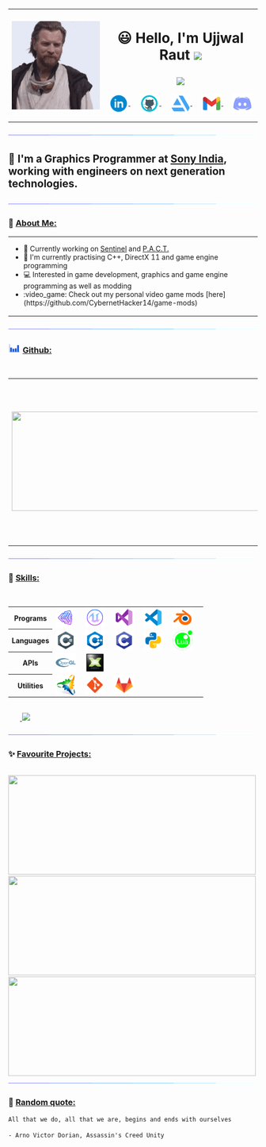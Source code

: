 <table>
  <tr>
    <td><img align="left" src="images/hello-there.gif" /></td>
    <td>
      <h1>
      <p align = "center">
      😃 Hello, I'm Ujjwal Raut <img src="https://media.giphy.com/media/hvRJCLFzcasrR4ia7z/giphy.gif" width="28">
      </p>
      </h1>
      <p align = "center">
        <img src = "https://readme-typing-svg.herokuapp.com?color=6AF700&center=true&vCenter=true&width=500&lines=Graphics+Programmer+at+Sony+India;3+years+of+experience">
      </p>
      <p align = "center">
      <a href="https://www.linkedin.com/in/ujjwal-raut-cybernethacker14/">
        <img align="center" alt="UjjwalRaut|LinkedIn" width="40px" src="images/linkedin.gif" />
      </a>&nbsp;&nbsp;&nbsp;&nbsp;
      <a href="https://github.com/CybernetHacker14/">
        <img align="center" alt="UjjwalRaut|GitHub" width="40px" src="images/github.png" />
      </a>&nbsp;&nbsp;&nbsp;&nbsp;
      <a href="https://cybernethacker14.artstation.com/">
        <img align="center" alt="UjjwalRaut|ArtStation" width="40px" src="images/artstation.png" />
      </a>&nbsp;&nbsp;&nbsp;&nbsp;
      <a href="mailto:ujjwalraut.14@gmail.com">
        <img align="center" alt="UjjwalRaut|Gmail" width="40px" src="images/gmail.png" />
      </a>&nbsp;&nbsp;&nbsp;&nbsp;
      <img align="center" title="CybernetHacker14#1420" alt="UjjwalRaut|Discord" width="40px" src="images/discord.png" />
      </p>
    </td>
  </tr>
</table>

<img src="images/line.gif">

## 🏢 I'm a Graphics Programmer at [Sony India](https://www.sonyindiasoftware.co.in/), working with engineers on next generation technologies.

<img src="images/line.gif">

### 👔 <ins>About Me:</ins>

<table>
  <tr>
    <td>
      <ul>
        <li>🔭 Currently working on <a href="https://github.com/CybernetHacker14/Sentinel">Sentinel</a> and <a href="https://github.com/CybernetHacker14/PACT">P.A.C.T.</a></li>
        <li>🌱 I'm currently practising C++, DirectX 11 and game engine programming</li>
        <li>💻 Interested in game development, graphics and game engine programming as well as modding</li>
        <li>:video_game: Check out my personal video game mods [here](https://github.com/CybernetHacker14/game-mods)</li>
      </ul>
    </td>
  </tr>
</table>

<img src="images/line.gif">

### <img src="images/stats.gif" width="25px" height="20px"> <ins>Github:</ins>

<br/>
<table>
  <tr>
    <td>
      <p align = "left">
        <a href = "https://github.com/CybernetHacker14">
          <img width = "500em" height = "200em" src = "https://cybernethacker14-github-readme-stats.vercel.app/api?username=CybernetHacker14&show_icons=true&include_all_commit=true&count_private=true&theme=radical"/>
        </a>
      </p>
    </td>
    <td>
      <p align = "left">
        <a href = "https://github.com/CybernetHacker14">
          <img width = "500em" height = "300em" src = "https://github-trophies-wheat.vercel.app/?username=CybernetHacker14&theme=radical&column=4"/>
        </a>
      </p>
    </td>
  </tr>
</table>

<img src="images/line.gif">

### 🔧 <ins>Skills:</ins>

<br/>
<p>
<table>
  <tr>
    <th><center>Programs</center></th>
    <td>
      <img align="center" alt="UjjwalRaut|Unity" width="40px" src="images/unity.png"/>&nbsp;&nbsp;&nbsp;&nbsp;
      <img align="center" alt="UjjwalRaut|UE" width="40px" src="images/ue.png"/>&nbsp;&nbsp;&nbsp;&nbsp;
      <img align="center" alt="UjjwalRaut|VS" width="40px" src="images/visualstudio.png"/>&nbsp;&nbsp;&nbsp;&nbsp;
      <img align="center" alt="UjjwalRaut|VSCode" width="40px" src="images/vscode.png"/>&nbsp;&nbsp;&nbsp;&nbsp;
      <img align="center" alt="UjjwalRaut|Blender" width="40px" src="images/blender.png"/>&nbsp;&nbsp;&nbsp;&nbsp;
    </td>
  </tr>
  <tr>
    <th><center>Languages</center></th>
    <td>
      <img align="center" alt="UjjwalRaut|C#" width="40px" src="images/csharp.png"/>&nbsp;&nbsp;&nbsp;&nbsp;
      <img align="center" alt="UjjwalRaut|C++" width="40px" src="images/cpp.png"/>&nbsp;&nbsp;&nbsp;&nbsp;
      <img align="center" alt="UjjwalRaut|C" width="40px" src="images/c.png"/>&nbsp;&nbsp;&nbsp;&nbsp;
      <img align="center" alt="UjjwalRaut|Python" width="40px" src="images/python.png"/>&nbsp;&nbsp;&nbsp;&nbsp;
      <img align="center" alt="UjjwalRaut|Lua" width="40px" src="images/lua.png"/>&nbsp;&nbsp;&nbsp;&nbsp;
    </td>
  </tr>
  <tr>
    <th><center>APIs</center></th>
    <td>
      <img align="center" alt="UjjwalRaut|OpenGL" width="40px" src="images/opengl.png"/>&nbsp;&nbsp;&nbsp;&nbsp;
      <img align="center" alt="UjjwalRaut|DX11" width="40px" src="images/dx11.png"/>&nbsp;&nbsp;&nbsp;&nbsp;
    </td>
  </tr>
  <tr>
    <th><center>Utilities</center></th>
    <td>
      <img align="center" alt="UjjwalRaut|Premake" width="40px" src="images/premake.png"/>&nbsp;&nbsp;&nbsp;&nbsp;
      <img align="center" alt="UjjwalRaut|Git" width="40px" src="images/git.png"/>&nbsp;&nbsp;&nbsp;&nbsp;
      <img align="center" alt="UjjwalRaut|GitLab" width="40px" src="images/gitlab.png"/>&nbsp;&nbsp;&nbsp;&nbsp;
    </td>
  </tr>
</table>
</p>

<p align = "left">
  <br/>
  &nbsp;&nbsp;&nbsp;&nbsp;&nbsp;&nbsp;<a href = "https://github.com/CybernetHacker14">
    <img height = "200em" src = "https://cybernethacker14-github-readme-stats.vercel.app/api/top-langs/?username=CybernetHacker14&layout=compact&langs_count=8&theme=radical"/>
  </a>
</p>

<img src="images/line.gif">

### ✨ <ins>Favourite Projects:</ins>

<br/>
<a href = "https://github.com/CybernetHacker14/Sentinel">
  <img width = "500px" height = "200px" src = "https://cybernethacker14-github-readme-stats.vercel.app/api/pin/?username=CybernetHacker14&repo=Sentinel&theme=radical"/>
</a>
<br/>
<a href = "https://github.com/CybernetHacker14/Ghost-Engine">
  <img width = "500px" height = "200px" src = "https://cybernethacker14-github-readme-stats.vercel.app/api/pin/?username=CybernetHacker14&repo=Ghost-Engine&theme=radical"/>
</a>
<br/>
<a href = "https://github.com/CybernetHacker14/PACT">
  <img width = "500em" height = "200px" src = "https://cybernethacker14-github-readme-stats.vercel.app/api/pin/?username=CybernetHacker14&repo=PACT&theme=radical"/>
</a>

<img src="images/line.gif">

### :thought_balloon: <ins>Random quote:</ins>

```
All that we do, all that we are, begins and ends with ourselves

- Arno Victor Dorian, Assassin's Creed Unity
```
